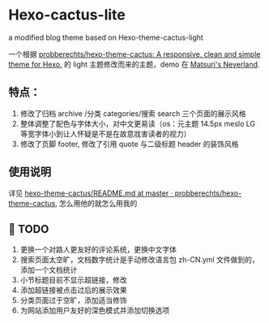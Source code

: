 # Hexo-cactus-lite

a modified blog theme based on Hexo-theme-cactus-light


一个根据 [probberechts/hexo-theme-cactus: A responsive, clean and simple theme for Hexo.][1] 的 light 主题修改而来的主题，demo 在 [Matsuri's Neverland][2].
## 特点：

1. 修改了归档 archive /分类 categories/搜索 search 三个页面的展示风格
2. 整体调整了配色与字体大小，对中文更易读（os：元主题 14.5px meslo LG 等宽字体小到让人怀疑是不是在故意戕害读者的视力）
3. 修改了页脚 footer, 修改了引用 quote 与二级标题 header 的装饰风格

## 使用说明

详见 [hexo-theme-cactus/README.md at master · probberechts/hexo-theme-cactus][3], 怎么用他的就怎么用我的

## 🚧 TODO

1. 更换一个对路人更友好的评论系统，更换中文字体
2. 搜索页面太空旷，文档数字统计是手动修改语言包 zh-CN.yml 文件做到的，添加一个文档统计
3. 小节标题目前不显示超链接，修改
4. 添加超链接被点击过后的展示效果
5. 分类页面过于空旷，添加适当修饰
6. 为网站添加用户友好的深色模式并添加切换选项

[1]:	https://github.com/probberechts/hexo-theme-cactus
[2]:	https://matsuri.site/
[3]:	https://github.com/probberechts/hexo-theme-cactus/blob/master/README.md